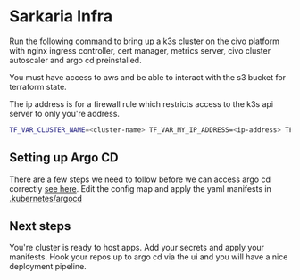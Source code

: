 # Sarkaria Infra

Run the following command to bring up a k3s cluster on the civo platform with nginx ingress controller, cert manager, metrics server, civo cluster autoscaler and argo cd preinstalled.

You must have access to aws and be able to interact with the s3 bucket for terraform state.

The ip address is for a firewall rule which restricts access to the k3s api server to only you're address.

```bash
TF_VAR_CLUSTER_NAME=<cluster-name> TF_VAR_MY_IP_ADDRESS=<ip-address> TF_VAR_CIVO_API_KEY=<api-key> terraform apply
```

## Setting up Argo CD

There are a few steps we need to follow before we can access argo cd correctly [see here](https://argo-cd.readthedocs.io/en/stable/operator-manual/ingress/#option-2-multiple-ingress-objects-and-hosts). Edit the config map and apply the yaml manifests in [.kubernetes/argocd](./.kubernetes/argocd/)

## Next steps

You're cluster is ready to host apps. Add your secrets and apply your manifests. Hook your repos up to argo cd via the ui and you will have a nice deployment pipeline.
